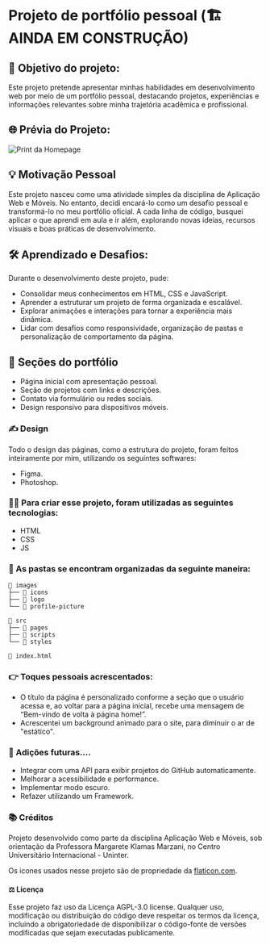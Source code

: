 # Projeto de portfólio pessoal (🏗️AINDA EM CONSTRUÇÃO)
## 📌 Objetivo do projeto:
Este projeto pretende apresentar minhas habilidades em desenvolvimento web por meio de um portfólio pessoal, destacando projetos, experiências e informações relevantes sobre minha trajetória acadêmica e profissional.

## 🌐 Prévia do Projeto:
![Print da Homepage](https://i.postimg.cc/pXZBVmt4/HomePage.png)

## 💡 Motivação Pessoal
Este projeto nasceu como uma atividade simples da disciplina de Aplicação Web e Móveis. No entanto, decidi encará-lo como um desafio pessoal e transformá-lo no meu portfólio oficial. A cada linha de código, busquei aplicar o que aprendi em aula e ir além, explorando novas ideias, recursos visuais e boas práticas de desenvolvimento.

## 🛠️ Aprendizado e Desafios:
Durante o desenvolvimento deste projeto, pude:
- Consolidar meus conhecimentos em HTML, CSS e JavaScript.
- Aprender a estruturar um projeto de forma organizada e escalável.
- Explorar animações e interações para tornar a experiência mais dinâmica.
- Lidar com desafios como responsividade, organização de pastas e personalização de comportamento da página.

## 📑 Seções do portfólio
- Página inicial com apresentação pessoal.
- Seção de projetos com links e descrições.
- Contato via formulário ou redes sociais.
- Design responsivo para dispositivos móveis.

### ✍ Design
Todo o design das páginas, como a estrutura do projeto, foram feitos inteiramente por mim, utilizando os seguintes softwares:
- Figma.
- Photoshop.

### 👨‍💻 Para criar esse projeto, foram utilizadas as seguintes tecnologias:
- HTML
- CSS
- JS

### 📁 As pastas se encontram organizadas da seguinte maneira:
```
📁 images
├── 📁 icons
├── 📁 logo
└── 📁 profile-picture

📁 src
├── 📁 pages
├── 📁 scripts
└── 📁 styles

📄 index.html
```
### 👉 Toques pessoais acrescentados:
- O título da página é personalizado conforme a seção que o usuário acessa e, ao voltar para a página inicial, recebe uma mensagem de “Bem-vindo de volta à página home!”. 
- Acrescentei um background animado para o site, para diminuir o ar de "estático".


### 🧭 Adições futuras....
- Integrar com uma API para exibir projetos do GitHub automaticamente.
- Melhorar a acessibilidade e performance.
- Implementar modo escuro.
- Refazer utilizando um Framework.


### 📚 Créditos
Projeto desenvolvido como parte da disciplina Aplicação Web e Móveis, sob orientação da Professora Margarete Klamas Marzani, no Centro Universitário Internacional - Uninter.

Os icones usados nesse projeto são de propriedade da [flaticon.com](https://www.flaticon.com/).


#### ⚖️ Licença
Esse projeto faz uso da Licença AGPL-3.0 license.
Qualquer uso, modificação ou distribuição do código deve respeitar os termos da licença, incluindo a obrigatoriedade de disponibilizar o código-fonte de versões modificadas que sejam executadas publicamente.